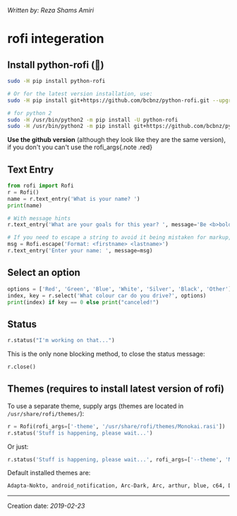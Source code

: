 _Written by: Reza Shams Amiri_
# rofi integeration

## Install python-rofi ([][GBPRAPMTMSGWR])

``` sh
sudo -H pip install python-rofi

# Or for the latest version installation, use: 
sudo -H pip install git+https://github.com/bcbnz/python-rofi.git --upgrade

# for python 2
sudo -H /usr/bin/python2 -m pip install -U python-rofi
sudo -H /usr/bin/python2 -m pip install git+https://github.com/bcbnz/python-rofi.git --upgrade
```
**Use the github version** (although they look like they are the same version), if you don't you can't use the rofi_args{.note .red}
## Text Entry
``` python
from rofi import Rofi
r = Rofi()
name = r.text_entry('What is your name? ')
print(name)

# With message hints
r.text_entry('What are your goals for this year? ', message='Be <b>bold</b>!')

# If you need to escape a string to avoid it being mistaken for markup, use the Rofi.escape() class method:
msg = Rofi.escape('Format: <firstname> <lastname>')
r.text_entry('Enter your name: ', message=msg)
```

## Select an option
``` python
options = ['Red', 'Green', 'Blue', 'White', 'Silver', 'Black', 'Other']
index, key = r.select('What colour car do you drive?', options)
print(index) if key == 0 else print("canceled!")
```

## Status
``` python
r.status("I'm working on that...")
```
This is the only none blocking method, to close the status message:
``` python
r.close()
```

## Themes (requires to install latest version of rofi)
To use a separate theme, supply args (themes are located in `/usr/share/rofi/themes/`):

``` python
r = Rofi(rofi_args=['-theme', '/usr/share/rofi/themes/Monokai.rasi'])
r.status('Stuff is happening, please wait...')
```
Or just:
``` python
r.status('Stuff is happening, please wait...', rofi_args=['--theme', 'Monokai'])
```
Default installed themes are:
``` sh
Adapta-Nokto, android_notification, Arc-Dark, Arc, arthur, blue, c64, DarkBlue, dmenu, glue_pro_blue, gruvbox-common, gruvbox-dark-hard, gruvbox-dark, gruvbox-dark-soft, gruvbox-light-hard, gruvbox-light, gruvbox-light-soft, Indego, lb, Monokai, paper-float, Paper, Pop-Dark, purple, sidebar, solarized_alternate, solarized
```
* * *
Creation date: _2019-02-23_

[GBPRAPMTMSGWR]: https://github.com/bcbnz/python-rofi